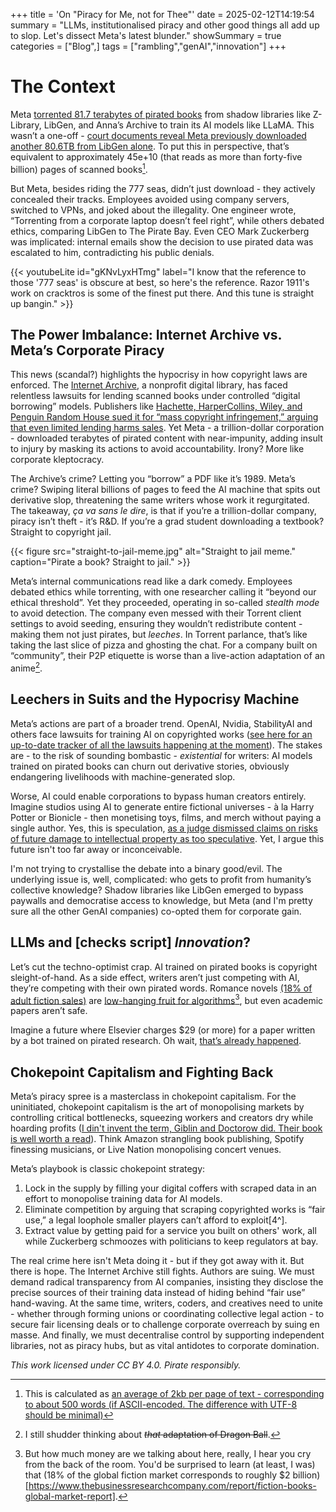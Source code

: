 +++
title = 'On "Piracy for Me, not for Thee"'
date = 2025-02-12T14:19:54
summary = "LLMs, institutionalised piracy and other good things all add up to slop. Let's dissect Meta's latest blunder."
showSummary = true
categories = ["Blog",]
tags = ["rambling","genAI","innovation"]
+++
# The Context
Meta [torrented 81.7 terabytes of pirated books](https://arstechnica.com/tech-policy/2025/02/meta-torrented-over-81-7tb-of-pirated-books-to-train-ai-authors-say/) from shadow libraries like Z-Library, LibGen, and Anna’s Archive to train its AI models like LLaMA. This wasn’t a one-off - [court documents reveal Meta previously downloaded another 80.6TB from LibGen alone](https://cdn.arstechnica.net/wp-content/uploads/2025/02/Kadrey-v-Meta-Plaintiffs-Motion-for-Relief-2-5-25.pdf). To put this in perspective, that’s equivalent to approximately 45e+10 (that reads as more than forty-five billion) pages of scanned books[^1]. 

But Meta, besides riding the 777 seas, didn’t just download - they actively concealed their tracks. Employees avoided using company servers, switched to VPNs, and joked about the illegality. One engineer wrote, “Torrenting from a corporate laptop doesn’t feel right”, while others debated ethics, comparing LibGen to The Pirate Bay. Even CEO Mark Zuckerberg was implicated: internal emails show the decision to use pirated data was escalated to him, contradicting his public denials.

{{< youtubeLite id="gKNvLyxHTmg" label="I know that the reference to those '777 seas' is obscure at best, so here's the reference. Razor 1911's work on cracktros is some of the finest put there. And this tune is straight up bangin." >}}

## The Power Imbalance: Internet Archive vs. Meta’s Corporate Piracy

This news (scandal?) highlights the hypocrisy in how copyright laws are enforced. The [Internet Archive](https://archive.org/), a nonprofit digital library, has faced relentless lawsuits for lending scanned books under controlled “digital borrowing” models. Publishers like [Hachette, HarperCollins, Wiley, and Penguin Random House sued it for “mass copyright infringement,” arguing that even limited lending harms sales](https://www.eff.org/cases/hachette-v-internet-archive). Yet Meta - a trillion-dollar corporation - downloaded terabytes of pirated content with near-impunity, adding insult to injury by masking its actions to avoid accountability. Irony? More like corporate kleptocracy.

The Archive’s crime? Letting you “borrow” a PDF like it’s 1989. Meta’s crime? Swiping literal billions of pages to feed the AI machine that spits out derivative slop, threatening the same writers whose work it regurgitated. The takeaway, _ça va sans le dire_, is that if you’re a trillion-dollar company, piracy isn’t theft - it’s R&D. If you’re a grad student downloading a textbook? Straight to copyright jail.

{{< figure
    src="straight-to-jail-meme.jpg"
    alt="Straight to jail meme."
    caption="Pirate a book? Straight to jail."
    >}}

Meta’s internal communications read like a dark comedy. Employees debated ethics while torrenting, with one researcher calling it “beyond our ethical threshold”. Yet they proceeded, operating in so-called _stealth mode_ to avoid detection. The company even messed with their Torrent client settings to avoid seeding, ensuring they wouldn’t redistribute content - making them not just pirates, but _leeches_. In Torrent parlance, that’s like taking the last slice of pizza and ghosting the chat. For a company built on “community”, their P2P etiquette is worse than a live-action adaptation of an anime[^2].

## Leechers in Suits and the Hypocrisy Machine

Meta’s actions are part of a broader trend. OpenAI, Nvidia, StabilityAI and others face lawsuits for training AI on copyrighted works ([see here for an up-to-date tracker of all the lawsuits happening at the moment](https://www.bakerlaw.com/services/artificial-intelligence-ai/case-tracker-artificial-intelligence-copyrights-and-class-actions/)). The stakes are - to the risk of sounding bombastic - _existential_ for writers: AI models trained on pirated books can churn out derivative stories, obviously endangering livelihoods with machine-generated slop.

Worse, AI could enable corporations to bypass human creators entirely. Imagine studios using AI to generate entire fictional universes - à la Harry Potter or Bionicle - then monetising toys, films, and merch without paying a single author. Yes, this is speculation, [as a judge dismissed claims on risks of future damage to intellectual property as too speculative](https://www.theverge.com/2024/2/13/24072131/sarah-silverman-paul-tremblay-openai-chatgpt-copyright-lawsuit). Yet, I argue this future isn't too far away or inconceivable. 

I'm not trying to crystallise the debate into a binary good/evil. The underlying issue is, well, complicated: who gets to profit from humanity’s collective knowledge? Shadow libraries like LibGen emerged to bypass paywalls and democratise access to knowledge, but Meta (and I'm pretty sure all the other GenAI companies) co-opted them for corporate gain.

## LLMs and [checks script] _Innovation_?

Let’s cut the techno-optimist crap. AI trained on pirated books is copyright sleight-of-hand. As a side effect, writers aren’t just competing with AI, they’re competing with their own pirated words. Romance novels [(18% of adult fiction sales)](https://fortune.com/2021/08/21/rom-com-pandemic-book-sales-romance-bookstore-day/) are [low-hanging fruit for algorithms](https://www.bbc.co.uk/news/business-64975524)[^3], but even academic papers aren’t safe. 

Imagine a future where Elsevier charges $29 (or more) for a paper written by a bot trained on pirated research. Oh wait, [that’s already happened](https://www.sciencedirect.com/science/article/pii/S2468023024002402).

## Chokepoint Capitalism and Fighting Back

Meta’s piracy spree is a masterclass in chokepoint capitalism. For the uninitiated, chokepoint capitalism is the art of monopolising markets by controlling critical bottlenecks, squeezing workers and creators dry while hoarding profits ([I din't invent the term, Giblin and Doctorow did. Their book is well worth a read](https://chokepointcapitalism.com/)). Think Amazon strangling book publishing, Spotify finessing musicians, or Live Nation monopolising concert venues.

Meta’s playbook is classic chokepoint strategy:

1.  Lock in the supply by filling your digital coffers with scraped data in an effort to monopolise training data for AI models.
2.  Eliminate competition by arguing that scraping copyrighted works is “fair use,” a legal loophole smaller players can’t afford to exploit[4^].
3.  Extract value by getting paid for a service you built on others' work, all while Zuckerberg schmoozes with politicians to keep regulators at bay.

The real crime here isn't Meta doing it - but if they got away with it. But there is hope. The Internet Archive still fights. Authors are suing. We must demand radical transparency from AI companies, insisting they disclose the precise sources of their training data instead of hiding behind “fair use” hand-waving. At the same time, writers, coders, and creatives need to unite - whether through forming unions or coordinating collective legal action - to secure fair licensing deals or to challenge corporate overreach by suing en masse. And finally, we must decentralise control by supporting independent libraries, not as piracy hubs, but as vital antidotes to corporate domination.

*This work licensed under CC BY 4.0. Pirate responsibly.*

[^1]: This is calculated as [an average of 2kb per page of text - corresponding to about 500 words (if ASCII-encoded. The difference with UTF-8 should be minimal)](https://superuser.com/questions/351791/what-is-a-general-rule-of-thumb-for-file-sizes-in-kb-mb-gb-etc)

[^2]: I still shudder thinking about ~~_that_ adaptation of Dragon Ball~~.

[^3]: But how much money are we talking about here, really, I hear you cry from the back of the room. You'd be surprised to learn (at least, I was) that (18% of the global fiction market corresponds to roughly $2 billion)[https://www.thebusinessresearchcompany.com/report/fiction-books-global-market-report].

[^4]: For a very thorough read on the subject, I cannot recommend Sobel's article [Artificial Intelligence's Fair Use Crisis](https://www.bensobel.org/files/articles/41.1_Sobel-FINAL.pdf). Just to note, _this essay was published in 2017, the same year in which Google's [Attention is All You Need](https://arxiv.org/abs/1706.03762), the paper that introduced Transformers - the architecture that enables virtually all modern GenAI systems - came out._ People have been shouting about the very issues I discuss here for *a very long time*.